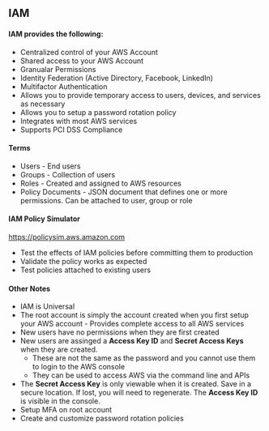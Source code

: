 ## IAM

#### IAM provides the following:

- Centralized control of your AWS Account
- Shared access to your AWS Account
- Granualar Permissions
- Identity Federation (Active Directory, Facebook, LinkedIn)
- Multifactor Authentication
- Allows you to provide temporary access to users, devices, and services as necessary
- Allows you to setup a password rotation policy
- Integrates with most AWS services
- Supports PCI DSS Compliance

#### Terms

- Users - End users
- Groups - Collection of users
- Roles - Created and assigned to AWS resources
- Policy Documents - JSON document that defines one or more permissions.  Can be attached to user, group or role

#### IAM Policy Simulator
https://policysim.aws.amazon.com

- Test the effects of IAM policies before committing them to production
- Validate the policy works as expected
- Test policies attached to existing users

#### Other Notes
- IAM is Universal
- The root account is simply the account created when you first setup your AWS account - Provides complete access to all AWS services
- New users have no permissions when they are first created
- New users are assinged a **Access Key ID**  and **Secret Access Keys** when they are created.
    - These are not the same as the password and you cannot use them to login to the AWS console
    - They can be used to access AWS via the command line and APIs
- The **Secret Access Key** is only viewable when it is created.  Save in a secure location.  If lost, you will need to regenerate.  The **Access Key ID** is visible in the console.
- Setup MFA on root account
- Create and customize password rotation policies